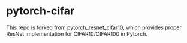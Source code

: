 # pytorch-cifar

This repo is forked from [pytorch_resnet_cifar10](https://github.com/akamaster/pytorch_resnet_cifar10), which provides proper ResNet implementation for CIFAR10/CIFAR100 in Pytorch.
